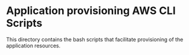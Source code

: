 # Application provisioning AWS CLI Scripts
This directory contains the bash scripts that facilitate provisioning of the application resources.

